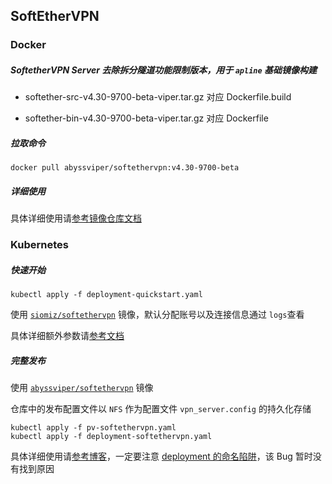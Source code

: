 ## SoftEtherVPN

### Docker

##### SoftetherVPN Server 去除拆分隧道功能限制版本，用于 `apline` 基础镜像构建

- softether-src-v4.30-9700-beta-viper.tar.gz 对应 Dockerfile.build

- softether-bin-v4.30-9700-beta-viper.tar.gz 对应 Dockerfile

##### 拉取命令

```shell
docker pull abyssviper/softethervpn:v4.30-9700-beta
```

##### 详细使用

具体详细使用请[参考镜像仓库文档](https://hub.docker.com/r/abyssviper/softethervpn)

### Kubernetes

##### 快速开始

```shell
kubectl apply -f deployment-quickstart.yaml
```

使用 [`siomiz/softethervpn`](https://hub.docker.com/r/siomiz/softethervpn) 镜像，默认分配账号以及连接信息通过 `logs`查看

具体详细额外参数请[参考文档](https://hub.docker.com/r/siomiz/softethervpn)

##### 完整发布

使用 [`abyssviper/softethervpn`](https://hub.docker.com/r/abyssviper/softethervpn) 镜像

仓库中的发布配置文件以 `NFS` 作为配置文件 `vpn_server.config` 的持久化存储

```shell
kubectl apply -f pv-softethervpn.yaml
kubectl apply -f deployment-softethervpn.yaml
```

具体详细使用请[参考博客](https://www.viper.pub/softether-vpn-k8s/)，一定要注意 [deployment 的命名陷阱](https://www.viper.pub/softether-vpn-k8s/#%E7%96%91%E9%97%AE%E7%82%B9)，该 Bug 暂时没有找到原因

